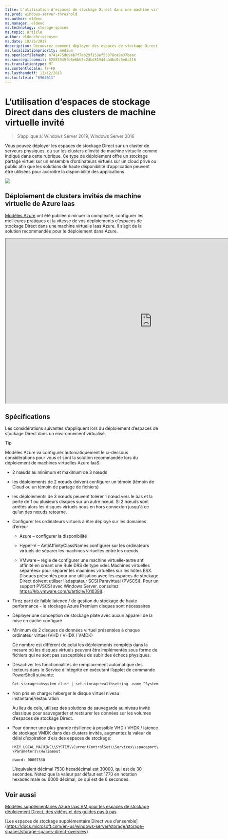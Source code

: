 ```yaml
---
title: L’utilisation d’espaces de stockage Direct dans une machine virtuelle
ms.prod: windows-server-threshold
ms.author: eldenc
ms.manager: eldenc
ms.technology: storage-spaces
ms.topic: article
author: eldenchristensen
ms.date: 10/25/2017
description: Découvrez comment déployer des espaces de stockage Direct dans un cluster invité de machine virtuelle, par exemple, dans Microsoft Azure.
ms.localizationpriority: medium
ms.openlocfilehash: a741475d09ab7f7ab29f158ef55378ca9a37beac
ms.sourcegitcommit: 52883945fd6e6bb5c24bd81944ca4bc0c5e6a216
ms.translationtype: MT
ms.contentlocale: fr-FR
ms.lasthandoff: 12/12/2018
ms.locfileid: "8964611"
---
```

# L’utilisation d’espaces de stockage Direct dans des clusters de machine virtuelle invité

> S’applique à: Windows Server 2019, Windows Server 2016

Vous pouvez déployer les espaces de stockage Direct sur un cluster de serveurs physiques, ou sur les clusters d’invité de machine virtuelle comme indiqué dans cette rubrique. Ce type de déploiement offre un stockage partagé virtuel sur un ensemble d’ordinateurs virtuels sur un cloud privé ou public afin que les solutions de haute disponibilité d’application peuvent être utilisées pour accroître la disponibilité des applications.

![](media/storage-spaces-direct-in-vm/storage-spaces-direct-in-vm.png)

## Déploiement de clusters invités de machine virtuelle de Azure Iaas

[Modèles Azure](https://github.com/robotechredmond/301-storage-spaces-direct-md) ont été publiée diminuer la complexité, configurer les meilleures pratiques et la vitesse de vos déploiements d’espaces de stockage Direct dans une machine virtuelle Iaas Azure. Il s’agit de la solution recommandée pour le déploiement dans Azure.

<iframe src="https://channel9.msdn.com/Series/Microsoft-Hybrid-Cloud-Best-Practices-for-IT-Pros/Step-by-Step-Deploy-Windows-Server-2016-Storage-Spaces-Direct-S2D-Cluster-in-Microsoft-Azure/player" width="960" height="540" allowfullscreen></iframe>

## Spécifications

Les considérations suivantes s’appliquent lors du déploiement d’espaces de stockage Direct dans un environnement virtualisé.

> [!TIP]
> Modèles Azure va configurer automatiquement le ci-dessous considérations pour vous et sont la solution recommandée lors du déploiement de machines virtuelles Azure IaaS.

-   2 nœuds au minimum et maximum de 3 nœuds

-   les déploiements de 2 nœuds doivent configurer un témoin (témoin de Cloud ou un témoin de partage de fichiers)

-   les déploiements de 3 nœuds peuvent tolérer 1 nœud vers le bas et la perte de 1 ou plusieurs disques sur un autre nœud.  Si 2 nœuds sont arrêtés alors les disques virtuels nous en hors connexion jusqu'à ce qu’un des nœuds retourne.  

-   Configurer les ordinateurs virtuels à être déployé sur les domaines d’erreur

    -   Azure – configurer la disponibilité

    -   Hyper-V – AntiAffinityClassNames configurer sur les ordinateurs virtuels de séparer les machines virtuelles entre les nœuds

    -   VMware – règle de configurer une machine virtuelle-autre anti affinité en créant une Rule DRS de type «des Machines virtuelles séparées» pour séparer les machines virtuelles sur les hôtes ESX. Disques présentés pour une utilisation avec les espaces de stockage Direct doivent utiliser l’adaptateur SCSI Paravirtual (PVSCSI). Pour un support PVSCSI avec Windows Server, consultez https://kb.vmware.com/s/article/1010398.

-   Tirez parti de faible latence / de gestion du stockage de haute performance - le stockage Azure Premium disques sont nécessaires

-   Déployer une conception de stockage plate avec aucun appareil de la mise en cache configuré

-   Minimum de 2 disques de données virtuel présentées à chaque ordinateur virtuel (VHD / VHDX / VMDK)

    Ce nombre est différent de celui les déploiements complets dans la mesure où les disques virtuels peuvent être implémentés sous forme de fichiers qui ne sont pas susceptibles de subir des échecs physiques.

-   Désactiver les fonctionnalités de remplacement automatique des lecteurs dans le Service d’intégrité en exécutant l’applet de commande PowerShell suivante:

    ```powershell
    Get-storagesubsystem clus* | set-storagehealthsetting -name “System.Storage.PhysicalDisk.AutoReplace.Enabled” -value “False”
    ```

-   Non pris en charge: héberger le disque virtuel niveau instantané/restauration

    Au lieu de cela, utilisez des solutions de sauvegarde au niveau invité classique pour sauvegarder et restaurer les données sur les volumes d’espaces de stockage Direct.

-   Pour donner une plus grande résilience à possible VHD / VHDX / latence de stockage VMDK dans des clusters invités, augmentez la valeur de délai d’expiration d’e/s des espaces de stockage:

    `HKEY_LOCAL_MACHINE\\SYSTEM\\CurrentControlSet\\Services\\spaceport\\Parameters\\HwTimeout`

    `dword: 00007530`

    L’équivalent décimal 7530 hexadécimal est 30000, qui est de 30 secondes. Notez que la valeur par défaut est 1770 en notation hexadécimale ou 6000 décimal, ce qui est de 6 secondes.

## Voir aussi

[Modèles supplémentaires Azure Iaas VM pour les espaces de stockage déploiement Direct, des vidéos et des guides pas à pas](https://blogs.msdn.microsoft.com/clustering/2017/02/14/deploying-an-iaas-vm-guest-clusters-in-microsoft-azure/).

[Les espaces de stockage supplémentaire Direct vue d’ensemble] (https://docs.microsoft.com/en-us/windows-server/storage/storage-spaces/storage-spaces-direct-overview)
